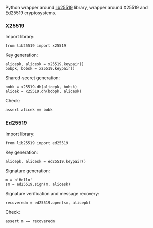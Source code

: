Python wrapper around [lib25519](https://lib25519.cr.yp.to) library,
wrapper around X25519 and Ed25519 cryptosystems.

### X25519

Import library:

    from lib25519 import x25519

Key generation:

    alicepk, alicesk = x25519.keypair()
    bobpk, bobsk = x25519.keypair()

Shared-secret generation:

    bobk = x25519.dh(alicepk, bobsk)
    alicek = x25519.dh(bobpk, alicesk)

Check:

    assert alicek == bobk

### Ed25519

Import library:

    from lib25519 import ed25519

Key generation:

    alicepk, alicesk = ed25519.keypair()

Signature generation:

    m = b'Hello'
    sm = ed25519.sign(m, alicesk)

Signature verification and message recovery:

    recoveredm = ed25519.open(sm, alicepk)

Check:

    assert m == recoveredm
